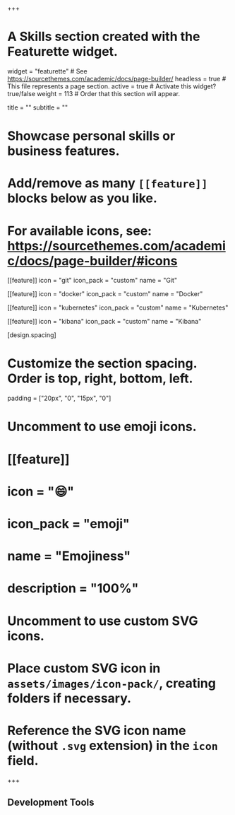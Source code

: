 +++
# A Skills section created with the Featurette widget.
widget = "featurette"  # See https://sourcethemes.com/academic/docs/page-builder/
headless = true  # This file represents a page section.
active = true  # Activate this widget? true/false
weight = 113  # Order that this section will appear.

title = ""
subtitle = ""

# Showcase personal skills or business features.
# 
# Add/remove as many `[[feature]]` blocks below as you like.
# 
# For available icons, see: https://sourcethemes.com/academic/docs/page-builder/#icons


[[feature]]
  icon = "git"
  icon_pack = "custom"
  name = "Git"

[[feature]]
  icon = "docker"
  icon_pack = "custom"
  name = "Docker"


[[feature]]
  icon = "kubernetes"
  icon_pack = "custom"
  name = "Kubernetes"

[[feature]]
  icon = "kibana"
  icon_pack = "custom"
  name = "Kibana"


[design.spacing]
  # Customize the section spacing. Order is top, right, bottom, left.
  padding = ["20px", "0", "15px", "0"]



# Uncomment to use emoji icons.
# [[feature]]
#  icon = ":smile:"
#  icon_pack = "emoji"
#  name = "Emojiness"
#  description = "100%"  

# Uncomment to use custom SVG icons.
# Place custom SVG icon in `assets/images/icon-pack/`, creating folders if necessary.
# Reference the SVG icon name (without `.svg` extension) in the `icon` field.

+++
## Development Tools 

